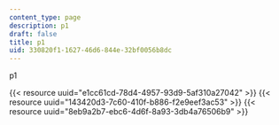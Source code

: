 ```yaml
---
content_type: page
description: p1
draft: false
title: p1
uid: 330820f1-1627-46d6-844e-32bf0056b8dc
---
```

p1

{{< resource uuid="e1cc61cd-78d4-4957-93d9-5af310a27042" >}}
{{< resource uuid="143420d3-7c60-410f-b886-f2e9eef3ac53" >}}
{{< resource uuid="8eb9a2b7-ebc6-4d6f-8a93-3db4a76506b9" >}}